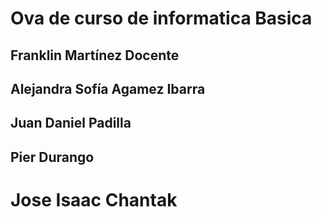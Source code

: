 # Ova de curso de informatica Basica
## Franklin Martínez Docente
## Alejandra Sofía Agamez Ibarra
## Juan Daniel Padilla
## Pier Durango 
# Jose Isaac Chantak